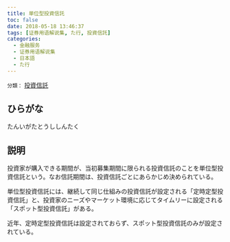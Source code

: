 ```yaml
---
title: 単位型投資信託
toc: false
date: 2018-05-18 13:46:37
tags: [证券用语解说集, た行, 投資信託]
categories:
  - 金融服务
  - 证券用语解说集
  - 日本語
  - た行
---
```


`分類：` [投資信託](/tags/投資信託/)

## ひらがな

たんいがたとうししんたく

## 説明

投資家が購入できる期間が、当初募集期間に限られる投資信託のことを単位型投資信託という。なお信託期間は、投資信託ごとにあらかじめ決められている。

単位型投資信託には、継続して同じ仕組みの投資信託が設定される「定時定型投資信託」と、投資家のニーズやマーケット環境に応じてタイムリーに設定される「スポット型投資信託」がある。

近年、定時定型投資信託は設定されておらず、スポット型投資信託のみが設定されている。
